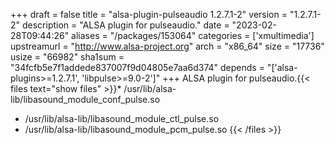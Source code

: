 +++
draft = false
title = "alsa-plugin-pulseaudio 1.2.7.1-2"
version = "1.2.7.1-2"
description = "ALSA plugin for pulseaudio."
date = "2023-02-28T09:44:26"
aliases = "/packages/153064"
categories = ['xmultimedia']
upstreamurl = "http://www.alsa-project.org"
arch = "x86_64"
size = "17736"
usize = "66982"
sha1sum = "34fcfb5e7f1addede837007f9d04805e7aa6d374"
depends = "['alsa-plugins>=1.2.7.1', 'libpulse>=9.0-2']"
+++
ALSA plugin for pulseaudio.{{< files text="show files" >}}* /usr/lib/alsa-lib/libasound_module_conf_pulse.so
* /usr/lib/alsa-lib/libasound_module_ctl_pulse.so
* /usr/lib/alsa-lib/libasound_module_pcm_pulse.so
{{< /files >}}